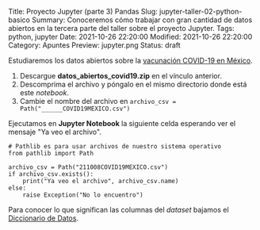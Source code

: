 Title: Proyecto Jupyter (parte 3) Pandas
Slug: jupyter-taller-02-python-basico
Summary: Conoceremos cómo trabajar con gran cantidad de datos abiertos en la tercera parte del taller sobre el proyecto Jupyter.
Tags: python, jupyter
Date: 2021-10-26 22:20:00
Modified: 2021-10-26 22:20:00
Category: Apuntes
Preview: jupyter.png
Status: draft


Estudiaremos los datos abiertos sobre la [vacunación COVID-19 en México](https://datos.gob.mx/busca/dataset/informacion-referente-a-casos-covid-19-en-mexico).

1. Descargue **datos_abiertos_covid19.zip** en el vínculo anterior.
2. Descomprima el archivo y póngalo en el mismo directorio donde está este _notebook_.
3. Cambie el nombre del archivo en `archivo_csv = Path("______COVID19MEXICO.csv")`

Ejecutamos en **Jupyter Notebook** la siguiente celda esperando ver el mensaje "Ya veo el archivo".

    # Pathlib es para usar archivos de nuestro sistema operativo
    from pathlib import Path

    archivo_csv = Path("211008COVID19MEXICO.csv")
    if archivo_csv.exists():
        print("Ya veo el archivo", archivo_csv.name)
    else:
        raise Exception("No lo encuentro")

Para conocer lo que significan las columnas del _dataset_ bajamos el [Diccionario de Datos](https://www.gob.mx/salud/documentos/datos-abiertos-152127).

